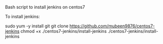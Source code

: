 Bash script to install jenkins on centos7

To install jenkins:

sudo yum -y install git
git clone https://github.com/mubeen9876/centos7-jenkins
chmod +x ./centos7-jenkins/install-jenkins
./centos7-jenkins/install-jenkins
